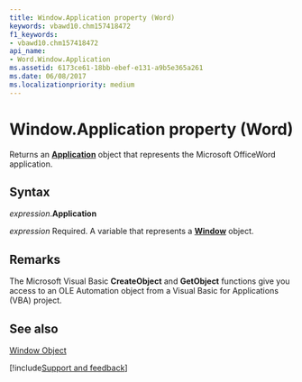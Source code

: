 ```yaml
---
title: Window.Application property (Word)
keywords: vbawd10.chm157418472
f1_keywords:
- vbawd10.chm157418472
api_name:
- Word.Window.Application
ms.assetid: 6173ce61-18bb-ebef-e131-a9b5e365a261
ms.date: 06/08/2017
ms.localizationpriority: medium
---
```



# Window.Application property (Word)

Returns an **[Application](Word.Application.md)** object that represents the Microsoft OfficeWord application.


## Syntax

_expression_.**Application**

_expression_ Required. A variable that represents a **[Window](Word.Window.md)** object.


## Remarks

The Microsoft Visual Basic **CreateObject** and **GetObject** functions give you access to an OLE Automation object from a Visual Basic for Applications (VBA) project.


## See also


[Window Object](Word.Window.md)

[!include[Support and feedback](~/includes/feedback-boilerplate.md)]